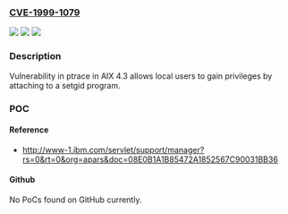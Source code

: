 ### [CVE-1999-1079](https://cve.mitre.org/cgi-bin/cvename.cgi?name=CVE-1999-1079)
![](https://img.shields.io/static/v1?label=Product&message=n%2Fa&color=blue)
![](https://img.shields.io/static/v1?label=Version&message=n%2Fa&color=blue)
![](https://img.shields.io/static/v1?label=Vulnerability&message=n%2Fa&color=brighgreen)

### Description

Vulnerability in ptrace in AIX 4.3 allows local users to gain privileges by attaching to a setgid program.

### POC

#### Reference
- http://www-1.ibm.com/servlet/support/manager?rs=0&rt=0&org=apars&doc=08E0B1A1B85472A1852567C90031BB36

#### Github
No PoCs found on GitHub currently.

